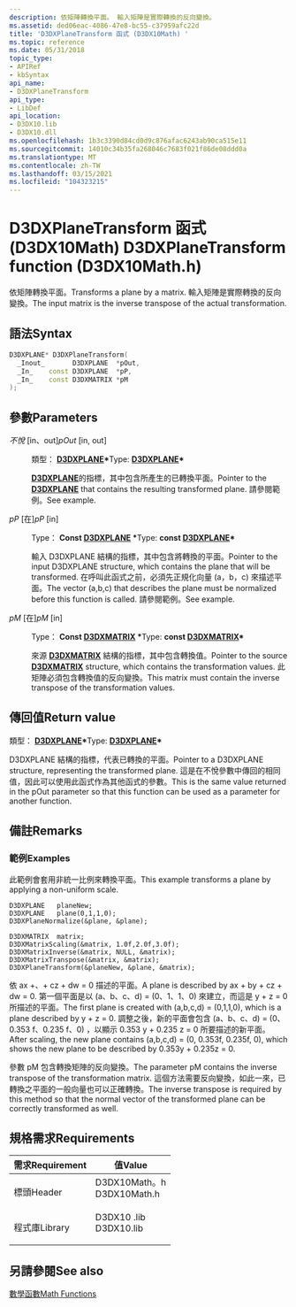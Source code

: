 ```yaml
---
description: 依矩陣轉換平面。 輸入矩陣是實際轉換的反向變換。
ms.assetid: ded06eac-4086-47e8-bc55-c37959afc22d
title: 'D3DXPlaneTransform 函式 (D3DX10Math) '
ms.topic: reference
ms.date: 05/31/2018
topic_type:
- APIRef
- kbSyntax
api_name:
- D3DXPlaneTransform
api_type:
- LibDef
api_location:
- D3DX10.lib
- D3DX10.dll
ms.openlocfilehash: 1b3c3390d84cd0d9c876afac6243ab90ca515e11
ms.sourcegitcommit: 14010c34b35fa268046c7683f021f86de08ddd0a
ms.translationtype: MT
ms.contentlocale: zh-TW
ms.lasthandoff: 03/15/2021
ms.locfileid: "104323215"
---
```

# <a name="d3dxplanetransform-function-d3dx10mathh"></a><span data-ttu-id="1aa5c-104">D3DXPlaneTransform 函式 (D3DX10Math) </span><span class="sxs-lookup"><span data-stu-id="1aa5c-104">D3DXPlaneTransform function (D3DX10Math.h)</span></span>

<span data-ttu-id="1aa5c-105">依矩陣轉換平面。</span><span class="sxs-lookup"><span data-stu-id="1aa5c-105">Transforms a plane by a matrix.</span></span> <span data-ttu-id="1aa5c-106">輸入矩陣是實際轉換的反向變換。</span><span class="sxs-lookup"><span data-stu-id="1aa5c-106">The input matrix is the inverse transpose of the actual transformation.</span></span>

## <a name="syntax"></a><span data-ttu-id="1aa5c-107">語法</span><span class="sxs-lookup"><span data-stu-id="1aa5c-107">Syntax</span></span>


```C++
D3DXPLANE* D3DXPlaneTransform(
  _Inout_       D3DXPLANE  *pOut,
  _In_    const D3DXPLANE  *pP,
  _In_    const D3DXMATRIX *pM
);
```



## <a name="parameters"></a><span data-ttu-id="1aa5c-108">參數</span><span class="sxs-lookup"><span data-stu-id="1aa5c-108">Parameters</span></span>

<dl> <dt>

<span data-ttu-id="1aa5c-109">*不悅* \[in、out\]</span><span class="sxs-lookup"><span data-stu-id="1aa5c-109">*pOut* \[in, out\]</span></span>
</dt> <dd>

<span data-ttu-id="1aa5c-110">類型： **[ **D3DXPLANE**](../direct3d9/d3dxplane.md)\***</span><span class="sxs-lookup"><span data-stu-id="1aa5c-110">Type: **[**D3DXPLANE**](../direct3d9/d3dxplane.md)\***</span></span>

<span data-ttu-id="1aa5c-111">[**D3DXPLANE**](d3d10-d3dxplane.md)的指標，其中包含所產生的已轉換平面。</span><span class="sxs-lookup"><span data-stu-id="1aa5c-111">Pointer to the [**D3DXPLANE**](d3d10-d3dxplane.md) that contains the resulting transformed plane.</span></span> <span data-ttu-id="1aa5c-112">請參閱範例。</span><span class="sxs-lookup"><span data-stu-id="1aa5c-112">See example.</span></span>

</dd> <dt>

<span data-ttu-id="1aa5c-113">*pP* \[在\]</span><span class="sxs-lookup"><span data-stu-id="1aa5c-113">*pP* \[in\]</span></span>
</dt> <dd>

<span data-ttu-id="1aa5c-114">Type： **Const [**D3DXPLANE**](../direct3d9/d3dxplane.md) \***</span><span class="sxs-lookup"><span data-stu-id="1aa5c-114">Type: **const [**D3DXPLANE**](../direct3d9/d3dxplane.md)\***</span></span>

<span data-ttu-id="1aa5c-115">輸入 D3DXPLANE 結構的指標，其中包含將轉換的平面。</span><span class="sxs-lookup"><span data-stu-id="1aa5c-115">Pointer to the input D3DXPLANE structure, which contains the plane that will be transformed.</span></span> <span data-ttu-id="1aa5c-116">在呼叫此函式之前，必須先正規化向量 (a，b，c) 來描述平面。</span><span class="sxs-lookup"><span data-stu-id="1aa5c-116">The vector (a,b,c) that describes the plane must be normalized before this function is called.</span></span> <span data-ttu-id="1aa5c-117">請參閱範例。</span><span class="sxs-lookup"><span data-stu-id="1aa5c-117">See example.</span></span>

</dd> <dt>

<span data-ttu-id="1aa5c-118">*pM* \[在\]</span><span class="sxs-lookup"><span data-stu-id="1aa5c-118">*pM* \[in\]</span></span>
</dt> <dd>

<span data-ttu-id="1aa5c-119">Type： **Const [**D3DXMATRIX**](../direct3d9/d3dxmatrix.md) \***</span><span class="sxs-lookup"><span data-stu-id="1aa5c-119">Type: **const [**D3DXMATRIX**](../direct3d9/d3dxmatrix.md)\***</span></span>

<span data-ttu-id="1aa5c-120">來源 [**D3DXMATRIX**](d3d10-d3dxmatrix.md) 結構的指標，其中包含轉換值。</span><span class="sxs-lookup"><span data-stu-id="1aa5c-120">Pointer to the source [**D3DXMATRIX**](d3d10-d3dxmatrix.md) structure, which contains the transformation values.</span></span> <span data-ttu-id="1aa5c-121">此矩陣必須包含轉換值的反向變換。</span><span class="sxs-lookup"><span data-stu-id="1aa5c-121">This matrix must contain the inverse transpose of the transformation values.</span></span>

</dd> </dl>

## <a name="return-value"></a><span data-ttu-id="1aa5c-122">傳回值</span><span class="sxs-lookup"><span data-stu-id="1aa5c-122">Return value</span></span>

<span data-ttu-id="1aa5c-123">類型： **[ **D3DXPLANE**](../direct3d9/d3dxplane.md)\***</span><span class="sxs-lookup"><span data-stu-id="1aa5c-123">Type: **[**D3DXPLANE**](../direct3d9/d3dxplane.md)\***</span></span>

<span data-ttu-id="1aa5c-124">D3DXPLANE 結構的指標，代表已轉換的平面。</span><span class="sxs-lookup"><span data-stu-id="1aa5c-124">Pointer to a D3DXPLANE structure, representing the transformed plane.</span></span> <span data-ttu-id="1aa5c-125">這是在不悅參數中傳回的相同值，因此可以使用此函式作為其他函式的參數。</span><span class="sxs-lookup"><span data-stu-id="1aa5c-125">This is the same value returned in the pOut parameter so that this function can be used as a parameter for another function.</span></span>

## <a name="remarks"></a><span data-ttu-id="1aa5c-126">備註</span><span class="sxs-lookup"><span data-stu-id="1aa5c-126">Remarks</span></span>

### <a name="examples"></a><span data-ttu-id="1aa5c-127">範例</span><span class="sxs-lookup"><span data-stu-id="1aa5c-127">Examples</span></span>

<span data-ttu-id="1aa5c-128">此範例會套用非統一比例來轉換平面。</span><span class="sxs-lookup"><span data-stu-id="1aa5c-128">This example transforms a plane by applying a non-uniform scale.</span></span>


```
D3DXPLANE   planeNew;
D3DXPLANE   plane(0,1,1,0);
D3DXPlaneNormalize(&plane, &plane);

D3DXMATRIX  matrix;
D3DXMatrixScaling(&matrix, 1.0f,2.0f,3.0f); 
D3DXMatrixInverse(&matrix, NULL, &matrix);
D3DXMatrixTranspose(&matrix, &matrix);
D3DXPlaneTransform(&planeNew, &plane, &matrix);
```



<span data-ttu-id="1aa5c-129">依 ax +、+ cz + dw = 0 描述的平面。</span><span class="sxs-lookup"><span data-stu-id="1aa5c-129">A plane is described by ax + by + cz + dw = 0.</span></span> <span data-ttu-id="1aa5c-130">第一個平面是以 (a、b、c、d) = (0、1、1、0) 來建立，而這是 y + z = 0 所描述的平面。</span><span class="sxs-lookup"><span data-stu-id="1aa5c-130">The first plane is created with (a,b,c,d) = (0,1,1,0), which is a plane described by y + z = 0.</span></span> <span data-ttu-id="1aa5c-131">調整之後，新的平面會包含 (a、b、c、d) = (0、0.353 f、0.235 f、0) ，以顯示 0.353 y + 0.235 z = 0 所要描述的新平面。</span><span class="sxs-lookup"><span data-stu-id="1aa5c-131">After scaling, the new plane contains (a,b,c,d) = (0, 0.353f, 0.235f, 0), which shows the new plane to be described by 0.353y + 0.235z = 0.</span></span>

<span data-ttu-id="1aa5c-132">參數 pM 包含轉換矩陣的反向變換。</span><span class="sxs-lookup"><span data-stu-id="1aa5c-132">The parameter pM contains the inverse transpose of the transformation matrix.</span></span> <span data-ttu-id="1aa5c-133">這個方法需要反向變換，如此一來，已轉換之平面的一般向量也可以正確轉換。</span><span class="sxs-lookup"><span data-stu-id="1aa5c-133">The inverse transpose is required by this method so that the normal vector of the transformed plane can be correctly transformed as well.</span></span>

## <a name="requirements"></a><span data-ttu-id="1aa5c-134">規格需求</span><span class="sxs-lookup"><span data-stu-id="1aa5c-134">Requirements</span></span>



| <span data-ttu-id="1aa5c-135">需求</span><span class="sxs-lookup"><span data-stu-id="1aa5c-135">Requirement</span></span> | <span data-ttu-id="1aa5c-136">值</span><span class="sxs-lookup"><span data-stu-id="1aa5c-136">Value</span></span> |
|--------------------|-----------------------------------------------------------------------------------------|
| <span data-ttu-id="1aa5c-137">標頭</span><span class="sxs-lookup"><span data-stu-id="1aa5c-137">Header</span></span><br/>  | <dl> <span data-ttu-id="1aa5c-138"><dt>D3DX10Math。h</dt></span><span class="sxs-lookup"><span data-stu-id="1aa5c-138"><dt>D3DX10Math.h</dt></span></span> </dl> |
| <span data-ttu-id="1aa5c-139">程式庫</span><span class="sxs-lookup"><span data-stu-id="1aa5c-139">Library</span></span><br/> | <dl> <span data-ttu-id="1aa5c-140"><dt>D3DX10 .lib</dt></span><span class="sxs-lookup"><span data-stu-id="1aa5c-140"><dt>D3DX10.lib</dt></span></span> </dl>   |



## <a name="see-also"></a><span data-ttu-id="1aa5c-141">另請參閱</span><span class="sxs-lookup"><span data-stu-id="1aa5c-141">See also</span></span>

<dl> <dt>

[<span data-ttu-id="1aa5c-142">數學函數</span><span class="sxs-lookup"><span data-stu-id="1aa5c-142">Math Functions</span></span>](d3d10-graphics-reference-d3dx10-functions-math.md)
</dt> </dl>

 

 
